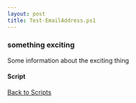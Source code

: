 ```yaml
---
layout: post
title: Test-EmailAddress.ps1
---
```


### something exciting

Some information about the exciting thing

#### Script

<script src="https://gist-it.appspot.com/github.com/BanterBoy/scripts-blog/blob/master/PowerShell/CmdLets/Test-EmailAddress.ps1"></script>

<a href="/scripts.html">Back to Scripts</a>

